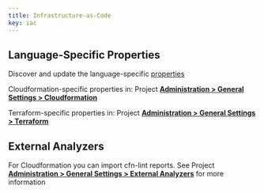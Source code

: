 ```yaml
---
title: Infrastructure-as-Code
key: iac
---
```


<!-- static -->
<!-- update_center:iac -->
<!-- /static -->



## Language-Specific Properties

Discover and update the language-specific [properties](/analysis/analysis-parameters/)

Cloudformation-specific properties in: <!-- sonarcloud -->Project <!-- /sonarcloud -->**[Administration > General Settings > Cloudformation](/#sonarqube-admin#/admin/settings?category=cloudformation)**

Terraform-specific properties in: <!-- sonarcloud -->Project <!-- /sonarcloud -->**[Administration > General Settings > Terraform](/#sonarqube-admin#/admin/settings?category=terraform)**

## External Analyzers

For Cloudformation you can import cfn-lint reports. See <!-- sonarcloud -->Project <!-- /sonarcloud -->**[Administration > General Settings > External Analyzers](/#sonarqube-admin#/admin/settings?category=external+analyzers)** for more information
